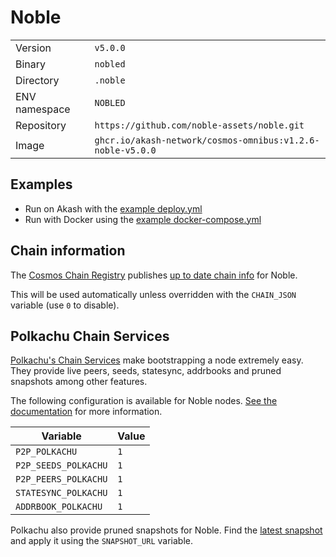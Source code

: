 # Noble

| | |
|---|---|
|Version|`v5.0.0`|
|Binary|`nobled`|
|Directory|`.noble`|
|ENV namespace|`NOBLED`|
|Repository|`https://github.com/noble-assets/noble.git`|
|Image|`ghcr.io/akash-network/cosmos-omnibus:v1.2.6-noble-v5.0.0`|

## Examples

- Run on Akash with the [example deploy.yml](./deploy.yml)
- Run with Docker using the [example docker-compose.yml](./docker-compose.yml)

## Chain information

The [Cosmos Chain Registry](https://github.com/cosmos/chain-registry) publishes [up to date chain info](https://raw.githubusercontent.com/cosmos/chain-registry/master/noble/chain.json) for Noble.

This will be used automatically unless overridden with the `CHAIN_JSON` variable (use `0` to disable).

## Polkachu Chain Services

[Polkachu's Chain Services](https://www.polkachu.com/) make bootstrapping a node extremely easy. They provide live peers, seeds, statesync, addrbooks and pruned snapshots among other features.

The following configuration is available for Noble nodes. [See the documentation](../README.md#polkachu-services) for more information.

|Variable|Value|
|---|---|
|`P2P_POLKACHU`|`1`|
|`P2P_SEEDS_POLKACHU`|`1`|
|`P2P_PEERS_POLKACHU`|`1`|
|`STATESYNC_POLKACHU`|`1`|
|`ADDRBOOK_POLKACHU`|`1`|

Polkachu also provide pruned snapshots for Noble. Find the [latest snapshot](https://polkachu.com/tendermint_snapshots/akash) and apply it using the `SNAPSHOT_URL` variable.
